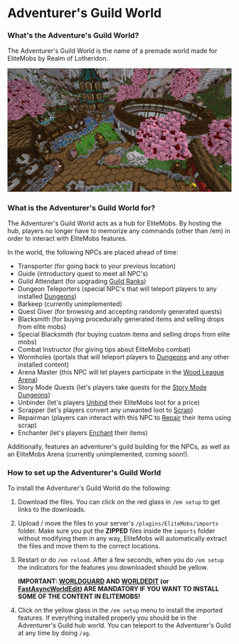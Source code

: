 # Adventurer's Guild World

### What's the Adventure's Guild World?

The Adventurer's Guild World is the name of a premade world made for EliteMobs by Realm of Lotheridon.

![ag_pic_1.jpg](../../../img/wiki/ag_pic_1.jpg)

### What is the Adventurer's Guild World for?

The Adventurer's Guild World acts as a hub for EliteMobs. By hosting the hub, players no longer have to memorize any commands (other than /em) in order to interact with EliteMobs features.

In the world, the following NPCs are placed ahead of time:

- Transporter (for going back to your previous location)
- Guide (introductory quest to meet all NPC's)
- Guild Attendant (for upgrading [Guild Ranks]($language$/elitemobs/understanding_the_basics_of_elitemobs.md%step-2:-discovering-the-economy))
- Dungeon Teleporters (special NPC's that will teleport players to any installed [Dungeons]($language$/elitemobs/dungeons.md))
- Barkeep (currently unimplemented)
- Quest Giver (for browsing and accepting randomly generated quests)
- Blacksmith (for buying procedurally generated items and selling drops from elite mobs)
- Special Blacksmith (for buying custom items and selling drops from elite mobs)
- Combat Instructor (for giving tips about EliteMobs combat)
- Wormholes (portals that will teleport players to [Dungeons]($language$elitemobs/dungeons.md) and any other installed content)
- Arena Master (this NPC will let players participate in the [Wood League Arena]($language$elitemobs/understanding_the_basics_of_elitemobs.md%arenas))
- Story Mode Quests (let's players take quests for the [Story Mode Dungeons](www.magmaguy.com))
- Unbinder (let's players [Unbind]($language$/elitemobs/item_upgrade_system.md%unbinding-items) their EliteMobs loot for a price)
- Scrapper (let's players convert any unwanted loot to [Scrap]($language$/elitemobs/item_upgrade_system.md%scrapping-items))
- Repairman (players can interact with this NPC to [Repair]($language$/elitemobs/item_upgrade_system.md%repairing-elite-items) their items using scrap)
- Enchanter (let's players [Enchant]($language$/elitemobs/item_upgrade_system.md%enchanting-elite-items) their items)

Additionally, features an adventurer's guild building for the NPCs, as well as an EliteMobs Arena (currently unimplemented, coming soon!).

### How to set up the Adventurer's Guild World

To install the Adventurer's Guild World do the following:

1. Download the files. You can click on the red glass in `/em setup` to get links to the downloads.

2. Upload / move the files to your server's `/plugins/EliteMobs/imports` folder. Make sure you put the **ZIPPED** files inside the `imports` folder without modifying them in any way, EliteMobs will automatically extract the files and move them to the correct locations.

3. Restart or do `/em reload`. After a few seconds, when you do `/em setup` the indicators for the features you downloaded should be yellow.


   **IMPORTANT: [WORLDGUARD](https://dev.bukkit.org/projects/worldguard) AND [WORLDEDIT](https://dev.bukkit.org/projects/worldedit) (or [FastAsyncWorldEdit](https://www.spigotmc.org/resources/fastasyncworldedit.13932/)) ARE MANDATORY IF YOU WANT TO INSTALL SOME OF THE CONTENT IN ELITEMOBS!**

4. Click on the yellow glass in the `/em setup` menu to install the imported features. If everything installed properly you should be in the Adventurer's Guild hub world. You can teleport to the Adventurer's Guild at any time by doing `/ag`.